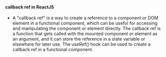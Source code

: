 #### callback ref in ReactJS

 - A "callback ref" is a way to create a reference to a component or DOM element in a functional component, which can be useful for accessing and manipulating the component or element directly. The callback ref is a function that gets called with the mounted component or element as an argument, and it can store the reference in a state variable or elsewhere for later use. The useRef() hook can be used to create a callback ref in a functional component.